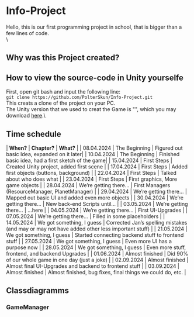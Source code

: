 # Info-Project
Hello, this is our first programming project in school, that is bigger than a few lines of code.\
\
## Why was this Project created?

## How to view the source-code in Unity yourselfe
First, open git bash and input the following line:\
`git clone https://github.com/PolterSkun/Info-Project.git`\
This creats a clone of the project on your PC.\
The Unity version that we used to creat the Game is "", which you may download [here]().\

## Time schedule 

| **When?** | **Chapter?** | **What?** |
| 08.04.2024 | The Beginning | Figured out basic Idea, expanded on it later| 
| 10.04.2024 | The Beginning | Finished basic idea, had a first sketch of the game|
| 15.04.2024 | First Steps | Created Unity project, added first scene |
| 17.04.2024 | First Steps | Added first objects (buttons, background) | 
| 22.04.2024 | First Steps | Talked about who does what | 
| 23.04.2024 | First Steps | First graphics, More game objects |
| 28.04.2024 | We’re getting there… | First Managers (ResourceManager, PlanetManager) | 
| 29.04.2024 | We’re getting there… | Mapped out basic UI and added even more objects |
| 30.04.2024 | We’re getting there… | New back-end Scripts until… |
| 03.05.2024 | We’re getting there… | …here |
| 04.05.2024 | We’re getting there... | First UI-Upgrades | 
| 07.05.2024 | We’re getting there… | Filled in some placeholders | 
| 14.05.2024 | We got something, I guess | Corrected Jan’s spelling mistakes (and may or may not have added other less important stuff) | 
| 21.05.2024 | We got something, I guess | Started connecting backend stuff to frontend stuff | 
| 27.05.2024 | We got something, I guess | Even more UI has a purpose now | 
| 28.05.2024 | We got something, I guess | Even more stuff, frontend, and backend Upgrades |
| 01.06.2024 | Almost finished | Did 90% of our whole game in one day (just a joke) |
| 02.09.2024 | Almost finished | Almost final UI-Upgrades and backend to frontend stuff |
| 03.09.2024 | Almost finished | Almost finished, bug fixes, final things we could do, etc. |

## Classdiagramms
### GameManager
